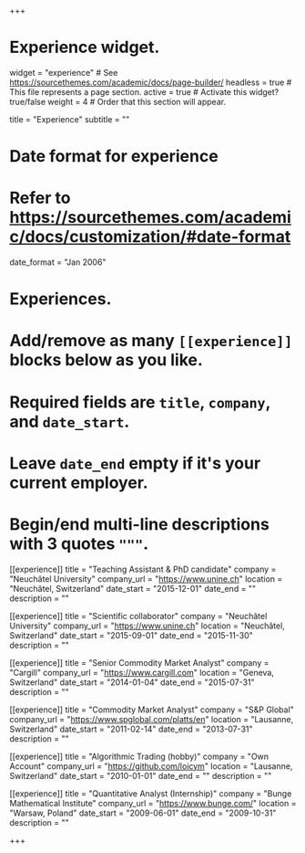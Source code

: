 +++
# Experience widget.
widget = "experience"  # See https://sourcethemes.com/academic/docs/page-builder/
headless = true  # This file represents a page section.
active = true  # Activate this widget? true/false
weight = 4  # Order that this section will appear.

title = "Experience"
subtitle = ""

# Date format for experience
#   Refer to https://sourcethemes.com/academic/docs/customization/#date-format
date_format = "Jan 2006"

# Experiences.
#   Add/remove as many `[[experience]]` blocks below as you like.
#   Required fields are `title`, `company`, and `date_start`.
#   Leave `date_end` empty if it's your current employer.
#   Begin/end multi-line descriptions with 3 quotes `"""`.
[[experience]]
  title = "Teaching Assistant & PhD candidate"
  company = "Neuchâtel University"
  company_url = "https://www.unine.ch"
  location = "Neuchâtel, Switzerland"
  date_start = "2015-12-01"
  date_end = ""
  description = ""
  
[[experience]]
  title = "Scientific collaborator"
  company = "Neuchâtel University"
  company_url = "https://www.unine.ch" 
  location = "Neuchâtel, Switzerland"
  date_start = "2015-09-01"
  date_end = "2015-11-30"
  description = ""

[[experience]]
  title = "Senior Commodity Market Analyst"
  company = "Cargill"
  company_url = "https://www.cargill.com"
  location = "Geneva, Switzerland"
  date_start = "2014-01-04"
  date_end = "2015-07-31"
  description = ""

[[experience]]
  title = "Commodity Market Analyst"
  company = "S&P Global"
  company_url = "https://www.spglobal.com/platts/en"
  location = "Lausanne, Switzerland"
  date_start = "2011-02-14"
  date_end = "2013-07-31"
  description = ""

[[experience]]
  title = "Algorithmic Trading (hobby)"
  company = "Own Account"
  company_url = "https://github.com/loicym"
  location = "Lausanne, Switzerland"
  date_start = "2010-01-01"
  date_end = ""
  description = ""

[[experience]]
  title = "Quantitative Analyst (Internship)"
  company = "Bunge Mathematical Institute"
  company_url = "https://www.bunge.com/"
  location = "Warsaw, Poland"
  date_start = "2009-06-01"
  date_end = "2009-10-31"
  description = ""

+++
